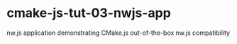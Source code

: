 # cmake-js-tut-03-nwjs-app
nw.js application demonstrating CMake.js out-of-the-box nw.js compatibility
